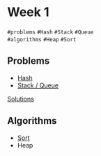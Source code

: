 # Week 1
`#problems` `#Hash` `#Stack` `#Queue`\
`#algorithms` `#Heap` `#Sort`

## Problems
- [Hash](https://programmers.co.kr/learn/courses/30/parts/12077])
- [Stack / Queue](https://programmers.co.kr/learn/courses/30/parts/12081)


[Solutions](./week01)

## Algorithms
- [Sort](./sort)
- Heap
